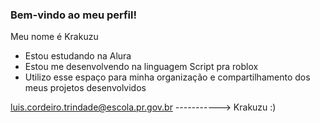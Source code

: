 ### Bem-vindo ao meu perfil!   

Meu nome é Krakuzu

- Estou estudando na Alura
- Estou me desenvolvendo na linguagem Script pra roblox
- Utilizo esse espaço para minha organização e compartilhamento dos meus projetos desenvolvidos

luis.cordeiro.trindade@escola.pr.gov.br -----------> Krakuzu :)
